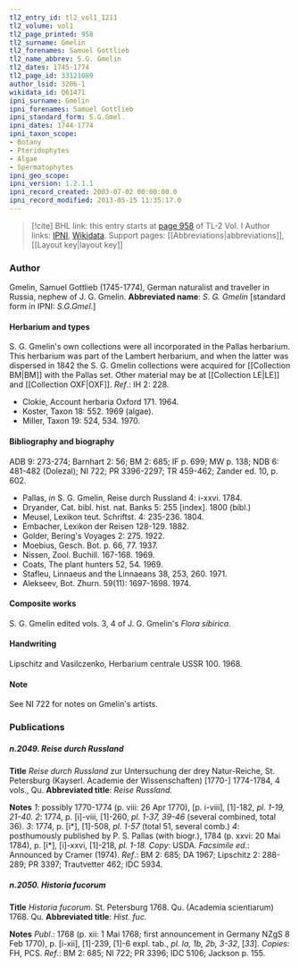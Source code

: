 ```yaml
---
tl2_entry_id: tl2_vol1_1211
tl2_volume: vol1
tl2_page_printed: 958
tl2_surname: Gmelin
tl2_forenames: Samuel Gottlieb
tl2_name_abbrev: S.G. Gmelin
tl2_dates: 1745-1774
tl2_page_id: 33121089
author_lsid: 3206-1
wikidata_id: Q61471
ipni_surname: Gmelin
ipni_forenames: Samuel Gottlieb
ipni_standard_form: S.G.Gmel.
ipni_dates: 1744-1774
ipni_taxon_scope: 
- Botany
- Pteridophytes
- Algae
- Spermatophytes
ipni_geo_scope: 
ipni_version: 1.2.1.1
ipni_record_created: 2003-07-02 00:00:00.0
ipni_record_modified: 2013-05-15 11:35:17.0
---
```


> [!cite] BHL link: this entry starts at [page 958](https://www.biodiversitylibrary.org/page/33121089) of TL-2 Vol. I
> Author links: [IPNI](https://www.ipni.org/a/3206-1), [Wikidata](https://www.wikidata.org/wiki/Q61471). Support pages: [[Abbreviations|abbreviations]], [[Layout key|layout key]]

### Author

Gmelin, Samuel Gottlieb (1745-1774), German naturalist and traveller in Russia, nephew of J. G. Gmelin. 
**Abbreviated name**: *S. G. Gmelin* \[standard form in IPNI: *S.G.Gmel.*\]

#### Herbarium and types

S. G. Gmelin's own collections were all incorporated in the Pallas herbarium. This herbarium was part of the Lambert herbarium, and when the latter was dispersed in 1842 the S. G. Gmelin collections were acquired for [[Collection BM|BM]] with the Pallas set. Other material may be at [[Collection LE|LE]] and [[Collection OXF|OXF]].
*Ref*.: IH 2: 228.
- Clokie, Account herbaria Oxford 171. 1964.
- Koster, Taxon 18: 552. 1969 (algae).
- Miller, Taxon 19: 524, 534. 1970.

#### Bibliography and biography

ADB 9: 273-274; Barnhart 2: 56; BM 2: 685; IF p. 699; MW p. 138; NDB 6: 481-482 (Dolezal); NI 722; PR 3396-2297; TR 459-462; Zander ed. 10, p. 602.
- Pallas, *in* S. G. Gmelin, Reise durch Russland 4: i-xxvi. 1784.
- Dryander, Cat. bibl. hist. nat. Banks 5: 255 \[index\]. 1800 (bibl.)
- Meusel, Lexikon teut. Schriftst. 4: 235-236. 1804.
- Embacher, Lexikon der Reisen 128-129. 1882.
- Golder, Bering's Voyages 2: 275. 1922.
- Moebius, Gesch. Bot. p. 66, 77. 1937.
- Nissen, Zool. Buchill. 167-168. 1969.
- Coats, The plant hunters 52, 54. 1969.
- Stafleu, Linnaeus and the Linnaeans 38, 253, 260. 1971.
- Alekseev, Bot. Zhurn. 59(11): 1697-1698. 1974.

#### Composite works

S. G. Gmelin edited vols. 3, 4 of J. G. Gmelin's *Flora sibirica*.

#### Handwriting

Lipschitz and Vasilczenko, Herbarium centrale USSR 100. 1968.

#### Note

See NI 722 for notes on Gmelin's artists.

### Publications

##### n.2049. Reise durch Russland

**Title**
*Reise durch Russland* zur Untersuchung der drey Natur-Reiche, St. Petersburg (Kayserl. Academie der Wissenschaften) \[1770-\] 1774-1784, 4 vols., Qu.
**Abbreviated title**: *Reise Russland*.

**Notes**
*1*: possibly 1770-1774 (p. viii: 26 Apr 1770), \[p. i-viii\], \[1\]-182, *pl. 1-19, 21-40.*
*2*: 1774, p. \[i\]-viii, \[1\]-260, *pl. 1-37, 39-46* (several combined, total 36).
*3*: 1774, p. \[i\*\], \[1\]-508, *pl. 1-57* (total 51, several comb.) *4*: posthumously published by P. S. Pallas (with biogr.), 1784 (p. xxvi: 20 Mai 1784), p. \[i\*\], \[i\]-xxvi, \[1\]-218, *pl. 1-18.*
*Copy*: USDA.
*Facsimile ed*.: Announced by Cramer (1974).
*Ref*.: BM 2: 685; DA 1967; Lipschitz 2: 288-289; PR 3397; Trautvetter 462; IDC 5934.

##### n.2050. Historia fucorum

**Title**
*Historia fucorum*. St. Petersburg 1768. Qu. (Academia scientiarum) 1768. Qu.
**Abbreviated title**: *Hist. fuc.*

**Notes**
*Publ*.: 1768 (p. xii: 1 Mai 1768; first announcement in Germany NZgS 8 Feb 1770), p. \[i-xii\], \[1\]-239, \[1\]-6 expl. tab., *pl. la, 1b, 2b, 3-32*, \[*33*\]. *Copies*: FH, PCS.
*Ref*.: BM 2: 685; NI 722; PR 3396; IDC 5106; Jackson p. 155.

